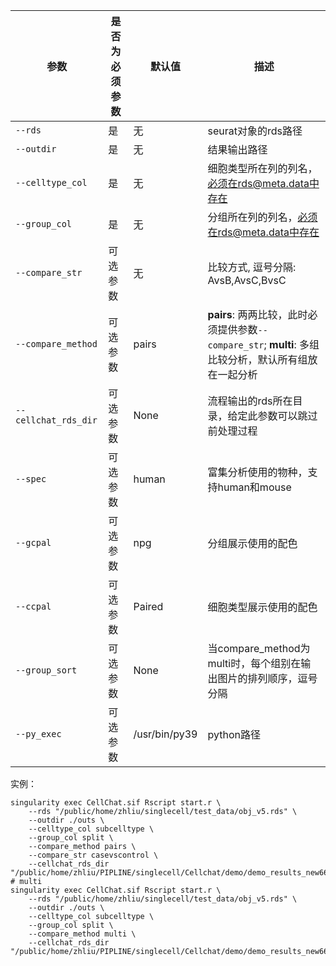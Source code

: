 | 参数                 | 是否为必须参数 | 默认值        | 描述                                                         |
| -------------------- | -------------- | ------------- | ------------------------------------------------------------ |
| `--rds`              | 是             | 无            | seurat对象的rds路径                                          |
| `--outdir`           | 是             | 无            | 结果输出路径                                                 |
| `--celltype_col`     | 是             | 无            | 细胞类型所在列的列名，必须在rds@meta.data中存在              |
| `--group_col`        | 是             | 无            | 分组所在列的列名，必须在rds@meta.data中存在                  |
| `--compare_str`      | 可选参数       | 无            | 比较方式, 逗号分隔: AvsB,AvsC,BvsC                           |
| `--compare_method`   | 可选参数       | pairs         | **pairs**: 两两比较，此时必须提供参数`--compare_str`; **multi**: 多组比较分析，默认所有组放在一起分析 |
| `--cellchat_rds_dir` | 可选参数       | None          | 流程输出的rds所在目录，给定此参数可以跳过前处理过程          |
| `--spec`             | 可选参数       | human         | 富集分析使用的物种，支持human和mouse                         |
| `--gcpal`            | 可选参数       | npg           | 分组展示使用的配色                                           |
| `--ccpal`            | 可选参数       | Paired        | 细胞类型展示使用的配色                                       |
| `--group_sort`       | 可选参数       | None          | 当compare_method为multi时，每个组别在输出图片的排列顺序，逗号分隔 |
| `--py_exec`          | 可选参数       | /usr/bin/py39 | python路径                                                   |

实例：

```shell
singularity exec CellChat.sif Rscript start.r \
    --rds "/public/home/zhliu/singlecell/test_data/obj_v5.rds" \
    --outdir ./outs \
    --celltype_col subcelltype \
    --group_col split \
    --compare_method pairs \
    --compare_str casevscontrol \
    --cellchat_rds_dir "/public/home/zhliu/PIPLINE/singlecell/Cellchat/demo/demo_results_new666/innput_obj/"
# multi
singularity exec CellChat.sif Rscript start.r \
    --rds "/public/home/zhliu/singlecell/test_data/obj_v5.rds" \
    --outdir ./outs \
    --celltype_col subcelltype \
    --group_col split \
    --compare_method multi \
    --cellchat_rds_dir "/public/home/zhliu/PIPLINE/singlecell/Cellchat/demo/demo_results_new666/innput_obj/"
```

